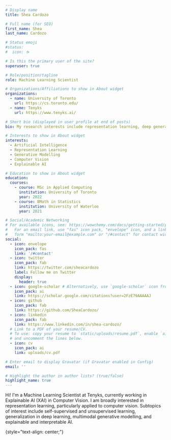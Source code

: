 ```yaml
---
# Display name
title: Shea Cardozo

# Full name (for SEO)
first_name: Shea
last_name: Cardozo

# Status emoji
#status:
#  icon: ☕️

# Is this the primary user of the site?
superuser: true

# Role/position/tagline
role: Machine Learning Scientist

# Organizations/Affiliations to show in About widget
organizations:
  - name: University of Toronto
    url: https://cs.toronto.edu/
  - name: Tenyks
    url: https://www.tenyks.ai/

# Short bio (displayed in user profile at end of posts)
bio: My research interests include representation learning, deep generative modelling, and explainable AI.

# Interests to show in About widget
interests:
  - Artificial Intelligence
  - Representation Learning
  - Generative Modelling
  - Computer Vision
  - Explainable AI

# Education to show in About widget
education:
  courses:
    - course: MSc in Applied Computing
      institution: University of Toronto
      year: 2022
    - course: BMath in Statistics
      institution: University of Waterloo
      year: 2021

# Social/Academic Networking
# For available icons, see: https://wowchemy.com/docs/getting-started/page-builder/#icons
#   For an email link, use "fas" icon pack, "envelope" icon, and a link in the
#   form "mailto:your-email@example.com" or "/#contact" for contact widget.
social:
  - icon: envelope
    icon_pack: fas
    link: '/#contact'
  - icon: twitter
    icon_pack: fab
    link: https://twitter.com/sheacardozo
    label: Follow me on Twitter
    display:
      header: true
  - icon: google-scholar # Alternatively, use `google-scholar` icon from `ai` icon pack
    icon_pack: ai
    link: https://scholar.google.com/citations?user=2FzE79AAAAAJ
  - icon: github
    icon_pack: fab
    link: https://github.com/SheaCardozo/
  - icon: linkedin
    icon_pack: fab
    link: https://www.linkedin.com/in/shea-cardozo/
  # Link to a PDF of your resume/CV.
  # To use: copy your resume to `static/uploads/resume.pdf`, enable `ai` icons in `params.yaml`,
  # and uncomment the lines below.
  - icon: cv
    icon_pack: ai
    link: uploads/cv.pdf

# Enter email to display Gravatar (if Gravatar enabled in Config)
email: ''

# Highlight the author in author lists? (true/false)
highlight_name: true
---
```


Hi! I'm a Machine Learning Scientist at Tenyks, currently working in Explainable AI (XAI) in Computer Vision. I am broadly interested in representation learning, particularly applied to computer vision. Subtopics of interest include self-supervised and unsupervised learning, generalization in deep learning, multimodal generative modelling, and explainable and interpretable AI.

{style="text-align: center;"}
